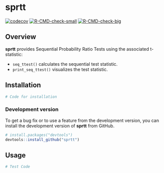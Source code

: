 sprtt
================

<!-- badges: start -->

[![codecov](https://codecov.io/gh/MeikeSteinhilber/sprtt/branch/main/graph/badge.svg?token=IQHTDTRBAW)](https://codecov.io/gh/MeikeSteinhilber/sprtt)
[![R-CMD-check-small](https://github.com/MeikeSteinhilber/sprtt/actions/workflows/R-CMD-check.yaml/badge.svg)](https://github.com/MeikeSteinhilber/sprtt/actions/workflows/R-CMD-check.yaml)
[![R-CMD-check-big](https://github.com/MeikeSteinhilber/sprtt/workflows/R-CMD-check/badge.svg)](https://github.com/MeikeSteinhilber/sprtt/actions/workflows/check-full.yaml)

<!-- badges: end -->

## Overview

**sprtt** provides Sequential Probability Ratio Tests using the
associated t-statistic:

-   `seq_ttest()` calculates the sequential test statistic.
-   `print_seq_ttest()` visualizes the test statistic.

## Installation

``` r
# Code for installation
```

### Development version

To get a bug fix or to use a feature from the development version, you
can install the development version of **sprtt** from GitHub.

``` r
# install.packages("devtools")
devtools::install_github("sprtt")
```

## Usage

``` r
# Test Code
```
